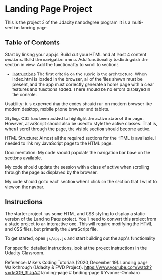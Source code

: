 # Landing Page Project
This is the project 3 of the Udacity nanodegree program. It is a multi-section landing page.

## Table of Contents
Start by linking your app.js.
Build out your HTML and at least 4 content sections.
Build the navigation menu.
Add functionality to distinguish the section in view.
Add the functionality to scroll to sections.

* [Instructions](#instructions)
The first criteria on the rubric is the architecture. When index.html is loaded in the browser, all of the files shown must be present, and the app must correctly generate a home page with a clear features and functions added. There should be no errors displayed in the console.

Usability: It is expected that the codes should run on modern browser like modern desktop, mobile phone browser and tablets.

Styling: CSS has been added to highlight the active state of the page. However, JavaScript should also be used to style the active classes. That is, when I scroll through the page, the visible section should become active.

HTML Structure: Almost all the required sections for the HTML is available. I needed to link my JavaScript page to the HTML page.

Documentation: My code should populate the navigation bar base on the sections available.

My code should update the session with a class of active when scrolling through the page as displayed by the browser.

My code should go to each section when I click on the section that I want to view on the navbar.

## Instructions

The starter project has some HTML and CSS styling to display a static version of the Landing Page project. You'll need to convert this project from a static project to an interactive one. This will require modifying the HTML and CSS files, but primarily the JavaScript file.

To get started, open `js/app.js` and start building out the app's functionality

For specific, detailed instructions, look at the project instructions in the Udacity Classroom.


Reference:
Mike's Coding Tutorials (2020, December 19). Landing page Walk-through (Udacity & FWD Project).
https://www.youtube.com/watch?v=rkCG9_3tUqA#   l a n d i n g - p a g e  
 #   l a n d i n g - p a g e  
 #   Y v o n n e - O m o k a r o  
 